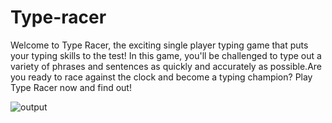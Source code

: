 # Type-racer
Welcome to Type Racer, the exciting single player typing game that puts your typing skills to the test! In this game, you'll be challenged to type out a variety of phrases and sentences as quickly and accurately as possible.Are you ready to race against the clock and become a typing champion? Play Type Racer now and find out! 



![output](https://user-images.githubusercontent.com/104861164/210221525-52d09a23-8fea-41fa-8c85-3200264c3c31.gif)
